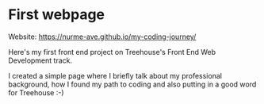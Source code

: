# First webpage
Website: https://nurme-ave.github.io/my-coding-journey/

Here's my first front end project on Treehouse's Front End Web Development track.

I created a simple page where I briefly talk about my professional background, how I found my path to coding and also putting in a good word for Treehouse :-)
